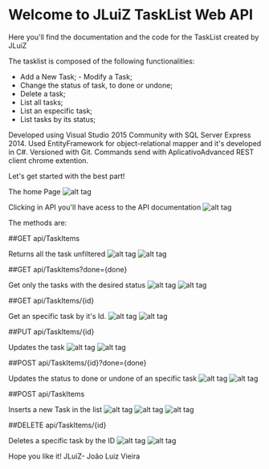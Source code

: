 # Welcome to JLuiZ TaskList Web API

Here you'll find the documentation and the code for the TaskList created by JLuiZ

The tasklist is composed of the following functionalities:
- Add a New Task; - Modify a Task; 
- Change the status of task, to done or undone; 
- Delete a task; 
- List all tasks; 
- List an especific task; 
- List tasks by its status;

Developed using Visual Studio 2015 Community with SQL Server Express 2014.
Used EntityFramework for object-relational mapper and it's developed in C#.
Versioned with Git.
Commands send with AplicativoAdvanced REST client chrome extention.

Let's get started with the best part!

The home Page
![alt tag](https://github.com/jluiz20/JLuiZTaskListC/blob/master/Images/Home.png)

Clicking in API you'll have acess to the API documentation
![alt tag](https://github.com/jluiz20/JLuiZTaskListC/blob/master/Images/API.png)

The methods are:

##GET api/TaskItems
	
Returns all the task unfiltered
![alt tag](https://github.com/jluiz20/JLuiZTaskListC/blob/master/Images/TaskListAll01.png)
![alt tag](https://github.com/jluiz20/JLuiZTaskListC/blob/master/Images/TaskListAll02.png)

##GET api/TaskItems?done={done}

Get only the tasks with the desired status
![alt tag](https://github.com/jluiz20/JLuiZTaskListC/blob/master/Images/TaskListByStatus01.png)
![alt tag](https://github.com/jluiz20/JLuiZTaskListC/blob/master/Images/TaskListByStatus01.png)

##GET api/TaskItems/{id}
	
Get an specific task by it's Id.
![alt tag](https://github.com/jluiz20/JLuiZTaskListC/blob/master/Images/TaskListByID01.png)
![alt tag](https://github.com/jluiz20/JLuiZTaskListC/blob/master/Images/TaskListByID02.png)

##PUT api/TaskItems/{id}

Updates the task
![alt tag](https://github.com/jluiz20/JLuiZTaskListC/blob/master/Images/TaskUpdate01.png)
![alt tag](https://github.com/jluiz20/JLuiZTaskListC/blob/master/Images/TaskUpdate02.png)

##POST api/TaskItems/{id}?done={done}

Updates the status to done or undone of an specific task
![alt tag](https://github.com/jluiz20/JLuiZTaskListC/blob/master/Images/TaskUpdateStatus01.png)
![alt tag](https://github.com/jluiz20/JLuiZTaskListC/blob/master/Images/TaskUpdateStatus02.png)

##POST api/TaskItems

Inserts a new Task in the list
![alt tag](https://github.com/jluiz20/JLuiZTaskListC/blob/master/Images/TaskInsertNew01.png)
![alt tag](https://github.com/jluiz20/JLuiZTaskListC/blob/master/Images/TaskInsertNew02.png)
![alt tag](https://github.com/jluiz20/JLuiZTaskListC/blob/master/Images/TaskInsertNew03.png)

##DELETE api/TaskItems/{id}

Deletes a specific task by the ID
![alt tag](https://github.com/jluiz20/JLuiZTaskListC/blob/master/Images/TaskDelete01.png)
![alt tag](https://github.com/jluiz20/JLuiZTaskListC/blob/master/Images/TaskDelete02.png)

Hope you like it! 
JLuiZ- João Luiz Vieira
